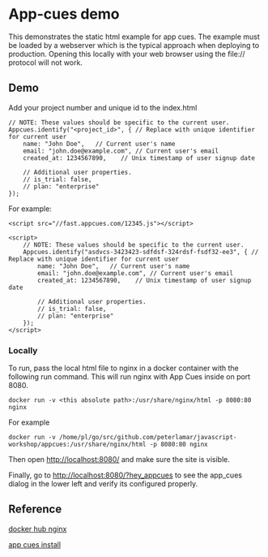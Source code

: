 # App-cues demo

This demonstrates the static html example for app cues. The example must be loaded
by a webserver which is the typical approach when deploying to production. Opening
this locally with your web browser using the file:// protocol will not work. 

## Demo

Add your project number and unique id to the index.html 


```
// NOTE: These values should be specific to the current user.
Appcues.identify("<project_id>", { // Replace with unique identifier for current user
    name: "John Doe",   // Current user's name
    email: "john.doe@example.com", // Current user's email
    created_at: 1234567890,    // Unix timestamp of user signup date

    // Additional user properties.
    // is_trial: false,
    // plan: "enterprise"
});
```

For example:
```
<script src="//fast.appcues.com/12345.js"></script>

<script>
    // NOTE: These values should be specific to the current user.
    Appcues.identify("asdvcs-3423423-sdfdsf-324rdsf-fsdf32-ee3", { // Replace with unique identifier for current user
        name: "John Doe",   // Current user's name
        email: "john.doe@example.com", // Current user's email
        created_at: 1234567890,    // Unix timestamp of user signup date

        // Additional user properties.
        // is_trial: false,
        // plan: "enterprise"
    });
</script>

```

### Locally

To run, pass the local html file to nginx 
in a docker container with the following run command. This will run nginx
with App Cues inside on port 8080. 

```
docker run -v <this absolute path>:/usr/share/nginx/html -p 8080:80 nginx
```

For example

```
docker run -v /home/pl/go/src/github.com/peterlamar/javascript-workshop/appcues:/usr/share/nginx/html -p 8080:80 nginx
```

Then open [http://localhost:8080/](http://localhost:8080/) and make sure the site is visible. 

Finally, go to [http://localhost:8080/?hey_appcues](http://localhost:8080/?hey_appcues) to see 
the app_cues dialog in the lower left and verify its configured properly. 

## Reference

[docker hub nginx](https://hub.docker.com/_/nginx)

[app cues install](https://docs.appcues.com/article/48-install-overview)
